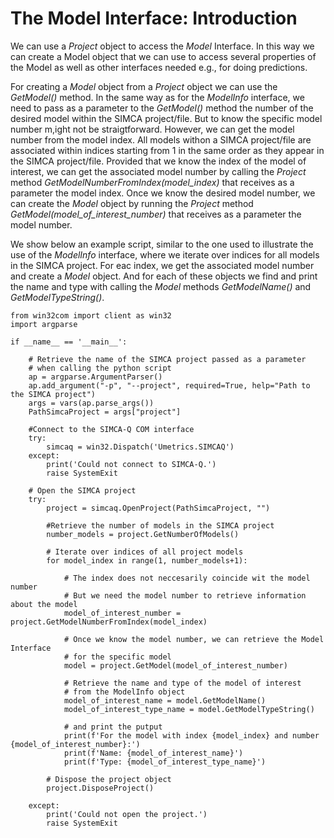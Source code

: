 # The Model Interface: Introduction

We can use a *Project* object to access the *Model* Interface. In this way we can create a Model object that we can use to access several properties of the Model as well as other interfaces needed e.g., for doing predictions.

For creating a *Model* object from a *Project* object we can use the *GetModel()* method. In the same way as for the *ModelInfo* interface, we need to pass as a parameter to the *GetModel()* method the number of the desired model within the SIMCA project/file. But to know the specific model number m,ight not be straigtforward. However, we can get the model number from the model index. All models withon a SIMCA project/file are associated within indices starting from 1 in the same order as they appear in the SIMCA project/file. Provided that we know the index of the model of interest, we can get the associated model number by calling the *Project* method *GetModelNumberFromIndex(model_index)* that receives as a parameter the model index. Once we know the desired model number, we can create the *Model* object by running the *Project* method *GetModel(model_of_interest_number)* that receives as a parameter the model number.

We show below an example script, similar to the one used to illustrate the use of the *ModelInfo* interface, where we iterate over indices for all models in the SIMCA project. For eac index, we get the associated model number and create a *Model* object. And for each of these objects we find and print the name and type with calling the *Model* methods *GetModelName()* and *GetModelTypeString()*.

```
from win32com import client as win32
import argparse

if __name__ == '__main__':

    # Retrieve the name of the SIMCA project passed as a parameter
    # when calling the python script
    ap = argparse.ArgumentParser()
    ap.add_argument("-p", "--project", required=True, help="Path to the SIMCA project")
    args = vars(ap.parse_args())
    PathSimcaProject = args["project"]
    
    #Connect to the SIMCA-Q COM interface
    try:
        simcaq = win32.Dispatch('Umetrics.SIMCAQ')
    except:
        print('Could not connect to SIMCA-Q.')
        raise SystemExit

    # Open the SIMCA project
    try:
        project = simcaq.OpenProject(PathSimcaProject, "")

        #Retrieve the number of models in the SIMCA project
        number_models = project.GetNumberOfModels()
    
        # Iterate over indices of all project models
        for model_index in range(1, number_models+1):

            # The index does not neccesarily coincide wit the model number
            # But we need the model number to retrieve information about the model
            model_of_interest_number = project.GetModelNumberFromIndex(model_index)

            # Once we know the model number, we can retrieve the Model Interface
            # for the specific model
            model = project.GetModel(model_of_interest_number)

            # Retrieve the name and type of the model of interest
            # from the ModelInfo object
            model_of_interest_name = model.GetModelName()
            model_of_interest_type_name = model.GetModelTypeString()

            # and print the putput
            print(f'For the model with index {model_index} and number {model_of_interest_number}:')
            print(f'Name: {model_of_interest_name}')
            print(f'Type: {model_of_interest_type_name}')

        # Dispose the project object
        project.DisposeProject()
        
    except:
        print('Could not open the project.')
        raise SystemExit        
```